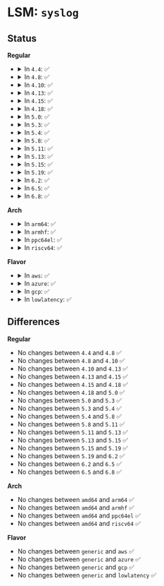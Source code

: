 # LSM: <code>syslog</code>

## Status
<b>Regular</b>
<ul>
<li>
<details>
<summary>In <code>4.4</code>: ✅</summary>

```c
int security_syslog(int type);
```
</details>
</li>
<li>
<details>
<summary>In <code>4.8</code>: ✅</summary>

```c
int security_syslog(int type);
```
</details>
</li>
<li>
<details>
<summary>In <code>4.10</code>: ✅</summary>

```c
int security_syslog(int type);
```
</details>
</li>
<li>
<details>
<summary>In <code>4.13</code>: ✅</summary>

```c
int security_syslog(int type);
```
</details>
</li>
<li>
<details>
<summary>In <code>4.15</code>: ✅</summary>

```c
int security_syslog(int type);
```
</details>
</li>
<li>
<details>
<summary>In <code>4.18</code>: ✅</summary>

```c
int security_syslog(int type);
```
</details>
</li>
<li>
<details>
<summary>In <code>5.0</code>: ✅</summary>

```c
int security_syslog(int type);
```
</details>
</li>
<li>
<details>
<summary>In <code>5.3</code>: ✅</summary>

```c
int security_syslog(int type);
```
</details>
</li>
<li>
<details>
<summary>In <code>5.4</code>: ✅</summary>

```c
int security_syslog(int type);
```
</details>
</li>
<li>
<details>
<summary>In <code>5.8</code>: ✅</summary>

```c
int security_syslog(int type);
```
</details>
</li>
<li>
<details>
<summary>In <code>5.11</code>: ✅</summary>

```c
int security_syslog(int type);
```
</details>
</li>
<li>
<details>
<summary>In <code>5.13</code>: ✅</summary>

```c
int security_syslog(int type);
```
</details>
</li>
<li>
<details>
<summary>In <code>5.15</code>: ✅</summary>

```c
int security_syslog(int type);
```
</details>
</li>
<li>
<details>
<summary>In <code>5.19</code>: ✅</summary>

```c
int security_syslog(int type);
```
</details>
</li>
<li>
<details>
<summary>In <code>6.2</code>: ✅</summary>

```c
int security_syslog(int type);
```
</details>
</li>
<li>
<details>
<summary>In <code>6.5</code>: ✅</summary>

```c
int security_syslog(int type);
```
</details>
</li>
<li>
<details>
<summary>In <code>6.8</code>: ✅</summary>

```c
int security_syslog(int type);
```
</details>
</li>
</ul>
<b>Arch</b>
<ul>
<li>
<details>
<summary>In <code>arm64</code>: ✅</summary>

```c
int security_syslog(int type);
```
</details>
</li>
<li>
<details>
<summary>In <code>armhf</code>: ✅</summary>

```c
int security_syslog(int type);
```
</details>
</li>
<li>
<details>
<summary>In <code>ppc64el</code>: ✅</summary>

```c
int security_syslog(int type);
```
</details>
</li>
<li>
<details>
<summary>In <code>riscv64</code>: ✅</summary>

```c
int security_syslog(int type);
```
</details>
</li>
</ul>
<b>Flavor</b>
<ul>
<li>
<details>
<summary>In <code>aws</code>: ✅</summary>

```c
int security_syslog(int type);
```
</details>
</li>
<li>
<details>
<summary>In <code>azure</code>: ✅</summary>

```c
int security_syslog(int type);
```
</details>
</li>
<li>
<details>
<summary>In <code>gcp</code>: ✅</summary>

```c
int security_syslog(int type);
```
</details>
</li>
<li>
<details>
<summary>In <code>lowlatency</code>: ✅</summary>

```c
int security_syslog(int type);
```
</details>
</li>
</ul>

## Differences
<b>Regular</b>
<ul>
<li>
No changes between <code>4.4</code> and <code>4.8</code> ✅
</li>
<li>
No changes between <code>4.8</code> and <code>4.10</code> ✅
</li>
<li>
No changes between <code>4.10</code> and <code>4.13</code> ✅
</li>
<li>
No changes between <code>4.13</code> and <code>4.15</code> ✅
</li>
<li>
No changes between <code>4.15</code> and <code>4.18</code> ✅
</li>
<li>
No changes between <code>4.18</code> and <code>5.0</code> ✅
</li>
<li>
No changes between <code>5.0</code> and <code>5.3</code> ✅
</li>
<li>
No changes between <code>5.3</code> and <code>5.4</code> ✅
</li>
<li>
No changes between <code>5.4</code> and <code>5.8</code> ✅
</li>
<li>
No changes between <code>5.8</code> and <code>5.11</code> ✅
</li>
<li>
No changes between <code>5.11</code> and <code>5.13</code> ✅
</li>
<li>
No changes between <code>5.13</code> and <code>5.15</code> ✅
</li>
<li>
No changes between <code>5.15</code> and <code>5.19</code> ✅
</li>
<li>
No changes between <code>5.19</code> and <code>6.2</code> ✅
</li>
<li>
No changes between <code>6.2</code> and <code>6.5</code> ✅
</li>
<li>
No changes between <code>6.5</code> and <code>6.8</code> ✅
</li>
</ul>
<b>Arch</b>
<ul>
<li>
No changes between <code>amd64</code> and <code>arm64</code> ✅
</li>
<li>
No changes between <code>amd64</code> and <code>armhf</code> ✅
</li>
<li>
No changes between <code>amd64</code> and <code>ppc64el</code> ✅
</li>
<li>
No changes between <code>amd64</code> and <code>riscv64</code> ✅
</li>
</ul>
<b>Flavor</b>
<ul>
<li>
No changes between <code>generic</code> and <code>aws</code> ✅
</li>
<li>
No changes between <code>generic</code> and <code>azure</code> ✅
</li>
<li>
No changes between <code>generic</code> and <code>gcp</code> ✅
</li>
<li>
No changes between <code>generic</code> and <code>lowlatency</code> ✅
</li>
</ul>

